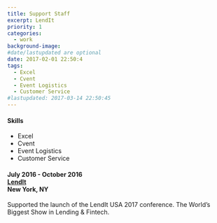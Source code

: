 ```yaml
---
title: Support Staff
excerpt: LendIt
priority: 1
categories:
  - work
background-image:
#date/lastupdated are optional
date: 2017-02-01 22:50:4
tags:
  - Excel
  - Cvent
  - Event Logistics
  - Customer Service
#lastupdated: 2017-03-14 22:50:45
---
```


<h4>Skills</h4>
<ul class="techlist">
<li><span class="tech">Excel</span></li>
<li><span class="tech">Cvent</span></li>
<li><span class="tech">Event Logistics</span></li>
<li><span class="tech">Customer Service</span></li>
</ul>

<h4>July 2016 - October 2016<br>
<a href = "https://www.lendit.com/">LendIt</a><br>
New York, NY</h4>

Supported the launch of the LendIt USA 2017 conference.  The World’s Biggest Show in Lending & Fintech.
